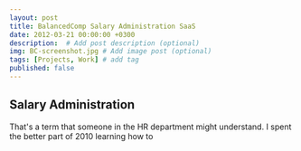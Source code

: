 ```yaml
---
layout: post
title: BalancedComp Salary Administration SaaS
date: 2012-03-21 00:00:00 +0300
description:  # Add post description (optional)
img: BC-screenshot.jpg # Add image post (optional)
tags: [Projects, Work] # add tag
published: false
---
```


## Salary Administration

That's a term that someone in the HR department might understand. I spent the better part of 2010 learning how to
